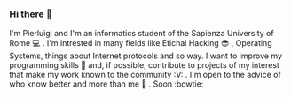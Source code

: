 ### Hi there :wave:

I'm Pierluigi and I'm an informatics student of the Sapienza University of Rome :computer: . 
I'm intrested in many fields like Etichal Hacking :sunglasses: , Operating Systems, 
things about Internet protocols and so way.
I want to improve my programming skills :punch: and, if possible, contribute to projects of
my interest that make my work known to the community :V: .
I'm open to the advice of who know better and more than me :pray: .
Soon :bowtie:

###
